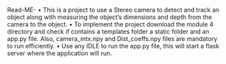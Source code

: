 Read-ME-
•	This is a project to use a Stereo camera to detect and track an object along with measuring the object’s dimensions and depth from the camera to the object.
•	To implement the project download the module 4 directory and check if contains a templates folder a static folder and an app.py file. Also, camera_mtx.npy and Dist_coeffs.npy files are mandatory to run efficiently.
•	Use any IDLE to run the app.py file, this will start a flask server where the application will run.

